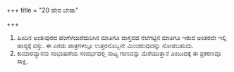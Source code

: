 +++
title = "20 ಹೇವ ಬೇಡಾ"

+++
1. ಹಿಂದಿನ ಅಂತಃಪುರದ ಹೆಂಗೆಳೆಯರೆದುರಿಗಿನ ಮಾತಿಗೂ ವಾಸ್ತವದ ನೆಲೆಗಟ್ಟಿನ ಮಾತಿಗೂ ಇರುವ ಅಂತರವೇ ಇಲ್ಲಿ ಹಾಸ್ಯಕ್ಕೆ ವಸ್ತು. ಈ ಎರಡು ಪಾತ್ರಗಳಲ್ಲೂ ಉತ್ತರನೊಬ್ಬನೇ ಮಿಂಚಿರುವುದನ್ನು ನೋಡಬಹುದು.  
2. ಕುಮಾರವ್ಯಾಸನು ಸಂಭಾಷಣೆಯ ಸಂದರ್ಭದಲ್ಲಿ ನಾಟ್ಯ ಗುಣವನ್ನು ಮೆರೆಯುತ್ತಾನೆ ಎಂಬುದಕ್ಕೆ ಈ ಪ್ರಕರಣವೂ ಸಾಕ್ಷಿ.